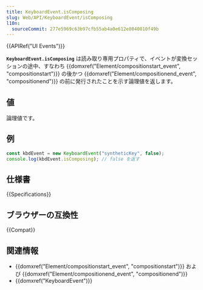 ```yaml
---
title: KeyboardEvent.isComposing
slug: Web/API/KeyboardEvent/isComposing
l10n:
  sourceCommit: 277e5969c63b97cfb55ab4a0e612e8040810f49b
---
```


{{APIRef("UI Events")}}

**`KeyboardEvent.isComposing`** は読み取り専用プロパティで、イベントが変換セッションの途中、すなわち {{domxref("Element/compositionstart_event", "compositionstart")}} の後かつ {{domxref("Element/compositionend_event", "compositionend")}} の前に発行されたことを示す論理値を返します。

## 値

論理値です。

## 例

```js
const kbdEvent = new KeyboardEvent("syntheticKey", false);
console.log(kbdEvent.isComposing); // false を返す
```

## 仕様書

{{Specifications}}

## ブラウザーの互換性

{{Compat}}

## 関連情報

- {{domxref("Element/compositionstart_event", "compositionstart")}} および {{domxref("Element/compositionend_event", "compositionend")}}
- {{domxref("KeyboardEvent")}}
